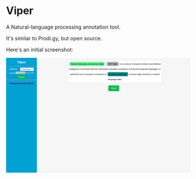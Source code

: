 # Viper

A Natural-language processing annotation tool.

It's similar to Prodi.gy, but open source.

Here's an initial screenshot:

![viper home](./home.png)
